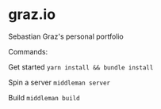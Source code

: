# graz.io
Sebastian Graz's personal portfolio

Commands:

Get started
`yarn install && bundle install`

Spin a server
`middleman server`

Build
`middleman build`
